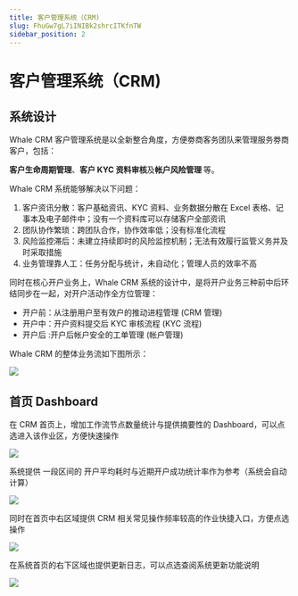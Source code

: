 ```yaml
---
title: 客户管理系统（CRM)
slug: FhuGw7gL7iINIBk2shrcITKfnTW
sidebar_position: 2
---
```



# 客户管理系统（CRM)

## 系统设计

Whale CRM 客户管理系统是以全新整合角度，方便劵商客务团队来管理服务劵商客户，包括：

<b>客户生命周期管理</b>、<b>客户 </b><b>KYC</b><b> 资料审核</b>及<b>帐户风险管理</b><b> </b>等。

Whale CRM 系统能够解决以下问题： 

1. 客户资讯分散：客户基础资讯、KYC 资料、业务数据分散在 Excel 表格、记事本及电子邮件中；没有一个资料库可以存储客户全部资讯 
2. 团队协作繁琐：跨团队合作，协作效率低；没有标准化流程 
3. 风险监控滞后：未建立持续即时的风险监控机制；无法有效履行监管义务并及时采取措施 
4. 业务管理靠人工：任务分配与统计，未自动化；管理人员的效率不高

同时在核心开户业务上，Whale CRM 系统的设计中，是将开户业务三种前中后环结同步在一起，对开户活动作全方位管理：

- 开户前：从注册用户至有效户的推动进程管理 (CRM 管理)
- 开户中：开户资料提交后 KYC 审核流程 (KYC 流程)
- 开户后 :开户后帐户安全的工单管理 (帐户管理)

Whale CRM 的整体业务流如下图所示：

<img src="/assets/AmXab5vHuo57Stx4eY5c28BYnh3.jpeg" src-width="1819" src-height="965" align="center"/>

## 首页 Dashboard

在 CRM 首页上，增加工作流节点数量统计与提供摘要性的 Dashboard，可以点选进入该作业区，方便快速操作

<img src="/assets/IrWGb3mGuoHpdmxINWmcQnuxnyg.png" src-width="2494" src-height="1508" align="center"/>

系统提供 一段区间的 开户平均耗时与近期开户成功统计率作为参考（系统会自动计算）

<img src="/assets/Hcutbz674o6HAmxnRYCcgoQ3nGc.png" src-width="1660" src-height="400" align="center"/>

同时在首页中右区域提供 CRM 相关常见操作频率较高的作业快捷入口，方便点选操作

<img src="/assets/ZCe1biDyYoPUIbxlH6PcEAtznRe.png" src-width="2462" src-height="394" align="center"/>

在系统首页的右下区域也提供更新日志，可以点选查阅系统更新功能说明

<img src="/assets/ZtLKbeXszoXYR1xDJZCcFr6VnKf.png" src-width="2492" src-height="716" align="center"/>

